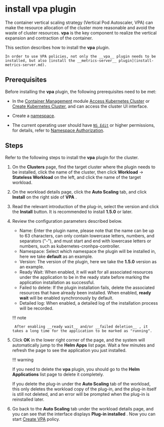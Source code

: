 # install vpa plugin

The container vertical scaling strategy (Vertical Pod Autoscaler, VPA) can make the resource allocation of the cluster more reasonable and avoid the waste of cluster resources. __vpa__ is the key component to realize the vertical expansion and contraction of the container.

This section describes how to install the __vpa__ plugin.

    In order to use VPA policies, not only the __vpa__ plugin needs to be installed, but also [install the __metrics-server__ plugin](install-metrics-server.md).

## Prerequisites

Before installing the __vpa__ plugin, the following prerequisites need to be met:

- In the [Container Management](../../intro/index.md) module [Access Kubernetes Cluster](../clusters/integrate-cluster.md) or [Create Kubernetes Cluster](../clusters/create-cluster.md), and can access the cluster UI interface.

- Create a [namespace](../namespaces/createns.md).

- The current operating user should have [`NS Edit`](../permissions/permission-brief.md#ns-edit) or higher permissions, for details, refer to [Namespace Authorization](../namespaces/createns.md).

## Steps

Refer to the following steps to install the __vpa__ plugin for the cluster.

1. On the __Clusters__ page, find the target cluster where the plugin needs to be installed, click the name of the cluster, then click __Workload__ -> __Stateless Workload__ on the left, and click the name of the target workload.

2. On the workload details page, click the __Auto Scaling__ tab, and click __Install__ on the right side of __VPA__ .

    

3. Read the relevant introduction of the plug-in, select the version and click the __Install__ button. It is recommended to install __1.5.0__ or later.

    

4. Review the configuration parameters described below.

    

    - Name: Enter the plugin name, please note that the name can be up to 63 characters, can only contain lowercase letters, numbers, and separators ("-"), and must start and end with lowercase letters or numbers, such as kubernetes-cronhpa-controller.
    - Namespace: Select which namespace the plugin will be installed in, here we take __default__ as an example.
    - Version: The version of the plugin, here we take the __1.5.0__ version as an example.
    - Ready Wait: When enabled, it will wait for all associated resources under the application to be in the ready state before marking the application installation as successful.
    - Failed to delete: If the plugin installation fails, delete the associated resources that have already been installed. When enabled, __ready wait__ will be enabled synchronously by default.
    - Detailed log: When enabled, a detailed log of the installation process will be recorded.

    !!! note

        After enabling __ready wait__ and/or __failed deletion__ , it takes a long time for the application to be marked as "running".

5. Click __OK__ in the lower right corner of the page, and the system will automatically jump to the __Helm Apps__ list page. Wait a few minutes and refresh the page to see the application you just installed.

    !!! warning

    If you need to delete the __vpa__ plugin, you should go to the __Helm Applications__ list page to delete it completely.

    If you delete the plug-in under the __Auto Scaling__ tab of the workload, this only deletes the workload copy of the plug-in, and the plug-in itself is still not deleted, and an error will be prompted when the plug-in is reinstalled later.

6. Go back to the __Auto Scaling__ tab under the workload details page, and you can see that the interface displays __Plug-in installed__ . Now you can start [Create VPA](create-vpa.md) policy.

    